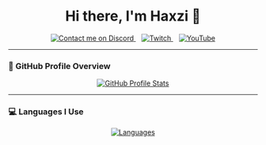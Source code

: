 <h1 align="center">Hi there, I'm Haxzi 👋</h1>

<p align="center">
  <a href="https://discord.com/users/1283123203748925493" target="_blank">
    <img src="https://img.shields.io/badge/Discord-Contact%20me-5865F2?logo=discord&logoColor=white&style=for-the-badge" alt="Contact me on Discord">
  </a>
  &nbsp;&nbsp;
  <a href="https://www.twitch.tv/haxseusz" target="_blank">
    <img src="https://img.shields.io/badge/Twitch-Haxseusz-9146FF?logo=twitch&logoColor=white&style=for-the-badge" alt="Twitch">
  </a>
  &nbsp;&nbsp;
  <a href="https://www.youtube.com/@Haxseusz" target="_blank">
    <img src="https://img.shields.io/badge/YouTube-Haxseusz-FF0000?logo=youtube&logoColor=white&style=for-the-badge" alt="YouTube">
  </a>
</p>

---

### 🧠 GitHub Profile Overview

<p align="center">
  <a href="https://github.com/HaxseuszDD">
    <img src="https://github-widgetbox.vercel.app/api/profile?username=HaxseuszDD&data=followers,repositories,stars,commits&theme=darkmode" alt="GitHub Profile Stats">
  </a>
</p>

---

### 💻 Languages I Use

<p align="center">
  <a href="https://github.com/HaxseuszDD">
    <img src="https://github-widgetbox.vercel.app/api/skills?languages=python,js,cpp,csharp,lua&includeNames=true&theme=darkmode" alt="Languages">
  </a>
</p>

<!--
**HaxseuszDD/HaxseuszDD** is a ✨ _special_ ✨ repository because its `README.md` (this file) appears on your GitHub profile.

Here are some ideas to get you started:

- 🔭 I’m currently working on ...
- 🌱 I’m currently learning ...
- 👯 I’m looking to collaborate on ...
- 🤔 I’m looking for help with ...
- 💬 Ask me about ...
- 📫 How to reach me: ...
- 😄 Pronouns: ...
- ⚡ Fun fact: ...
-->
